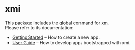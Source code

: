 # xmi

This package includes the global command for [xmi](https://github.com/echo008/xmi).<br>
Please refer to its documentation:

- [Getting Started](https://github.com/echo008/xmi/blob/master/README.md#getting-started) – How to create a new app.
- [User Guide](https://github.com/echo008/xmi/blob/master/packages/xmi-scripts/template/README.md) – How to develop apps bootstrapped with xmi.
